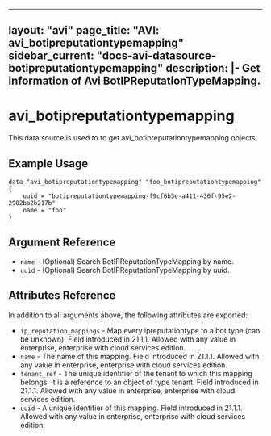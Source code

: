 <!--
    Copyright 2021 VMware, Inc.
    SPDX-License-Identifier: Mozilla Public License 2.0
-->
---
layout: "avi"
page_title: "AVI: avi_botipreputationtypemapping"
sidebar_current: "docs-avi-datasource-botipreputationtypemapping"
description: |-
  Get information of Avi BotIPReputationTypeMapping.
---

# avi_botipreputationtypemapping

This data source is used to to get avi_botipreputationtypemapping objects.

## Example Usage

```hcl
data "avi_botipreputationtypemapping" "foo_botipreputationtypemapping" {
    uuid = "botipreputationtypemapping-f9cf6b3e-a411-436f-95e2-2982ba2b217b"
    name = "foo"
}
```

## Argument Reference

* `name` - (Optional) Search BotIPReputationTypeMapping by name.
* `uuid` - (Optional) Search BotIPReputationTypeMapping by uuid.

## Attributes Reference

In addition to all arguments above, the following attributes are exported:

* `ip_reputation_mappings` - Map every ipreputationtype to a bot type (can be unknown). Field introduced in 21.1.1. Allowed with any value in enterprise, enterprise with cloud services edition.
* `name` - The name of this mapping. Field introduced in 21.1.1. Allowed with any value in enterprise, enterprise with cloud services edition.
* `tenant_ref` - The unique identifier of the tenant to which this mapping belongs. It is a reference to an object of type tenant. Field introduced in 21.1.1. Allowed with any value in enterprise, enterprise with cloud services edition.
* `uuid` - A unique identifier of this mapping. Field introduced in 21.1.1. Allowed with any value in enterprise, enterprise with cloud services edition.

